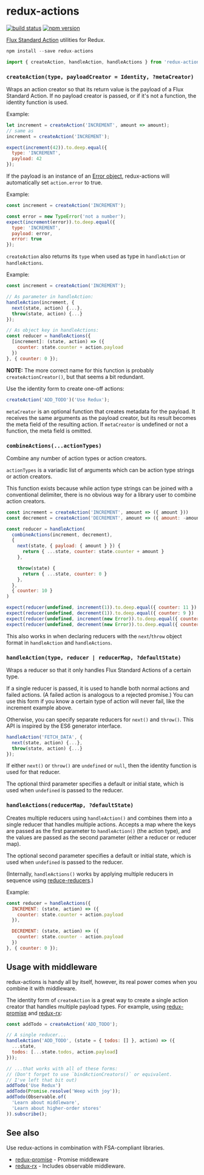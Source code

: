 redux-actions
=============

[![build status](https://img.shields.io/travis/acdlite/redux-actions/master.svg?style=flat-square)](https://travis-ci.org/acdlite/redux-actions)
[![npm version](https://img.shields.io/npm/v/redux-actions.svg?style=flat-square)](https://www.npmjs.com/package/redux-actions)

[Flux Standard Action](https://github.com/acdlite/flux-standard-action) utilities for Redux.

```js
npm install --save redux-actions
```
```js
import { createAction, handleAction, handleActions } from 'redux-actions';
```

### `createAction(type, payloadCreator = Identity, ?metaCreator)`

Wraps an action creator so that its return value is the payload of a Flux Standard Action. If no payload creator is passed, or if it's not a function, the identity function is used.

Example:

```js
let increment = createAction('INCREMENT', amount => amount);
// same as
increment = createAction('INCREMENT');

expect(increment(42)).to.deep.equal({
  type: 'INCREMENT',
  payload: 42
});
```

If the payload is an instance of an [Error
object](https://developer.mozilla.org/docs/Web/JavaScript/Reference/Global_Objects/Error),
redux-actions will automatically set ```action.error``` to true.

Example:

```js
const increment = createAction('INCREMENT');

const error = new TypeError('not a number');
expect(increment(error)).to.deep.equal({
  type: 'INCREMENT',
  payload: error,
  error: true
});
```

`createAction` also returns its `type` when used as type in `handleAction` or `handleActions`.

Example:

```js
const increment = createAction('INCREMENT');

// As parameter in handleAction:
handleAction(increment, {
  next(state, action) {...},
  throw(state, action) {...}
});

// As object key in handleActions:
const reducer = handleActions({
  [increment]: (state, action) => ({
    counter: state.counter + action.payload
  })
}, { counter: 0 });
```

**NOTE:** The more correct name for this function is probably `createActionCreator()`, but that seems a bit redundant.

Use the identity form to create one-off actions:

```js
createAction('ADD_TODO')('Use Redux');
```

`metaCreator` is an optional function that creates metadata for the payload. It receives the same arguments as the payload creator, but its result becomes the meta field of the resulting action. If `metaCreator` is undefined or not a function, the meta field is omitted.

### `combineActions(...actionTypes)`

Combine any number of action types or action creators.

`actionTypes` is a variadic list of arguments which can be action type strings or action creators.

This function exists because while action type strings can be joined with a conventional delimiter, there is no obvious way for a library user to combine action creators.

```js
const increment = createAction('INCREMENT', amount => ({ amount }))
const decrement = createAction('DECREMENT', amount => ({ amount: -amount }))

const reducer = handleAction(
  combineActions(increment, decrement),
  {
    next(state, { payload: { amount } }) {
      return { ...state, counter: state.counter + amount }
    },

    throw(state) {
      return { ...state, counter: 0 }
    },
  },
  { counter: 10 }
)

expect(reducer(undefined, increment(1)).to.deep.equal({ counter: 11 })
expect(reducer(undefined, decrement(1)).to.deep.equal({ counter: 9 })
expect(reducer(undefined, increment(new Error)).to.deep.equal({ counter: 0 })
expect(reducer(undefined, decrement(new Error)).to.deep.equal({ counter: 0 })
```

This also works in when declaring reducers with the `next`/`throw` object format in `handleAction` and `handleActions`.

### `handleAction(type, reducer | reducerMap, ?defaultState)`

Wraps a reducer so that it only handles Flux Standard Actions of a certain type.

If a single reducer is passed, it is used to handle both normal actions and failed actions. (A failed action is analogous to a rejected promise.) You can use this form if you know a certain type of action will never fail, like the increment example above.

Otherwise, you can specify separate reducers for `next()` and `throw()`. This API is inspired by the ES6 generator interface.

```js
handleAction('FETCH_DATA', {
  next(state, action) {...},
  throw(state, action) {...}
});
```

If either `next()` or `throw()` are `undefined` or `null`, then the identity function is used for that reducer.

The optional third parameter specifies a default or initial state, which is used when `undefined` is passed to the reducer.

### `handleActions(reducerMap, ?defaultState)`

Creates multiple reducers using `handleAction()` and combines them into a single reducer that handles multiple actions. Accepts a map where the keys are passed as the first parameter to `handleAction()` (the action type), and the values are passed as the second parameter (either a reducer or reducer map).

The optional second parameter specifies a default or initial state, which is used when `undefined` is passed to the reducer.

(Internally, `handleActions()` works by applying multiple reducers in sequence using [reduce-reducers](https://github.com/acdlite/reduce-reducers).)

Example:

```js
const reducer = handleActions({
  INCREMENT: (state, action) => ({
    counter: state.counter + action.payload
  }),

  DECREMENT: (state, action) => ({
    counter: state.counter - action.payload
  })
}, { counter: 0 });
```

## Usage with middleware

redux-actions is handy all by itself, however, its real power comes when you combine it with middleware.

The identity form of `createAction` is a great way to create a single action creator that handles multiple payload types. For example, using [redux-promise](https://github.com/acdlite/redux-promise) and [redux-rx](https://github.com/acdlite/redux-rx):

```js
const addTodo = createAction('ADD_TODO');

// A single reducer...
handleAction('ADD_TODO', (state = { todos: [] }, action) => ({
  ...state,
  todos: [...state.todos, action.payload]
}));

// ...that works with all of these forms:
// (Don't forget to use `bindActionCreators()` or equivalent.
// I've left that bit out)
addTodo('Use Redux')
addTodo(Promise.resolve('Weep with joy'));
addTodo(Observable.of(
  'Learn about middleware',
  'Learn about higher-order stores'
)).subscribe();
```

## See also

Use redux-actions in combination with FSA-compliant libraries.

- [redux-promise](https://github.com/acdlite/redux-promise) - Promise middleware
- [redux-rx](https://github.com/acdlite/redux-rx) - Includes observable middleware.
